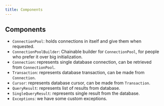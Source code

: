 ```yaml
---
title: Components
---
```


## Components
- `ConnectionPool`: holds connections in itself and give them when requested.
- `ConnectionPoolBuilder`: Chainable builder for `ConnectionPool`, for people who prefer it over big initialization.
- `Connection`: represents single database connection, can be retrieved from `ConnectionPool`.
- `Transaction`: represents database transaction, can be made from `Connection`.
- `Cursor`: represents database cursor, can be made from `Transaction`.
- `QueryResult`: represents list of results from database.
- `SingleQueryResult`: represents single result from the database.
- `Exceptions`: we have some custom exceptions.

